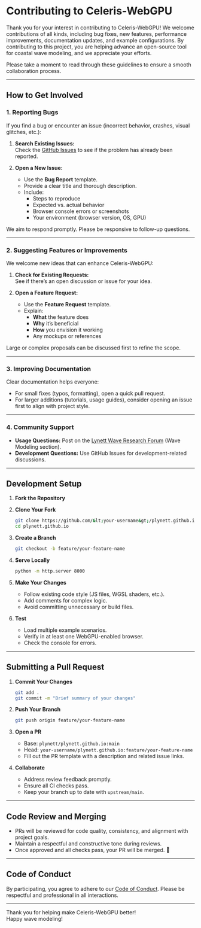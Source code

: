 # Contributing to Celeris-WebGPU

Thank you for your interest in contributing to Celeris-WebGPU! We welcome contributions of all kinds, including bug fixes, new features, performance improvements, documentation updates, and example configurations. By contributing to this project, you are helping advance an open-source tool for coastal wave modeling, and we appreciate your efforts.

Please take a moment to read through these guidelines to ensure a smooth collaboration process.

---

## How to Get Involved

### 1. Reporting Bugs

If you find a bug or encounter an issue (incorrect behavior, crashes, visual glitches, etc.):

1. **Search Existing Issues:**  
   Check the [GitHub Issues](../../issues) to see if the problem has already been reported.

2. **Open a New Issue:**  
   - Use the **Bug Report** template.  
   - Provide a clear title and thorough description.  
   - Include:  
     - Steps to reproduce  
     - Expected vs. actual behavior  
     - Browser console errors or screenshots  
     - Your environment (browser version, OS, GPU)

We aim to respond promptly. Please be responsive to follow-up questions.

---

### 2. Suggesting Features or Improvements

We welcome new ideas that can enhance Celeris-WebGPU:

1. **Check for Existing Requests:**  
   See if there’s an open discussion or issue for your idea.

2. **Open a Feature Request:**  
   - Use the **Feature Request** template.  
   - Explain:  
     - **What** the feature does  
     - **Why** it’s beneficial  
     - **How** you envision it working  
     - Any mockups or references

Large or complex proposals can be discussed first to refine the scope.

---

### 3. Improving Documentation

Clear documentation helps everyone:

- For small fixes (typos, formatting), open a quick pull request.  
- For larger additions (tutorials, usage guides), consider opening an issue first to align with project style.

---

### 4. Community Support

- **Usage Questions:** Post on the [Lynett Wave Research Forum](https://www.sqrtgh.com) (Wave Modeling section).  
- **Development Questions:** Use GitHub Issues for development-related discussions.

---

## Development Setup

1. **Fork the Repository**  

2. **Clone Your Fork**  
   ```bash 
   git clone https://github.com/&lt;your-username&gt;/plynett.github.io.git  
   cd plynett.github.io  
   ```

3. **Create a Branch**  
   ```bash
   git checkout -b feature/your-feature-name  
   ```

4. **Serve Locally**  
   ```bash
   python -m http.server 8000  
   ```

5. **Make Your Changes**  
   - Follow existing code style (JS files, WGSL shaders, etc.).  
   - Add comments for complex logic.  
   - Avoid committing unnecessary or build files.

6. **Test**  
   - Load multiple example scenarios.  
   - Verify in at least one WebGPU-enabled browser.  
   - Check the console for errors.

---

## Submitting a Pull Request

1. **Commit Your Changes**  
   ```bash
   git add .  
   git commit -m "Brief summary of your changes"  
   ```

2. **Push Your Branch**  
   ```bash
   git push origin feature/your-feature-name  
   ```

3. **Open a PR**  
   - Base: `plynett/plynett.github.io:main`  
   - Head: `your-username/plynett.github.io:feature/your-feature-name`  
   - Fill out the PR template with a description and related issue links.

4. **Collaborate**  
   - Address review feedback promptly.  
   - Ensure all CI checks pass.  
   - Keep your branch up to date with `upstream/main`.

---

## Code Review and Merging

- PRs will be reviewed for code quality, consistency, and alignment with project goals.  
- Maintain a respectful and constructive tone during reviews.  
- Once approved and all checks pass, your PR will be merged. 🎉

---

## Code of Conduct

By participating, you agree to adhere to our [Code of Conduct](CODE_OF_CONDUCT.md). Please be respectful and professional in all interactions.

---

Thank you for helping make Celeris-WebGPU better!  
Happy wave modeling!  
